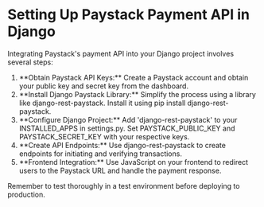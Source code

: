 
<body>
  <h1>Setting Up Paystack Payment API in Django</h1>
  <p>Integrating Paystack's payment API into your Django project involves several steps:</p>
  <ol>
    <li>**Obtain Paystack API Keys:** Create a Paystack account and obtain your public key and secret key from the dashboard.</li>
    <li>**Install Django Paystack Library:** Simplify the process using a library like django-rest-paystack. Install it using pip install django-rest-paystack.</li>
    <li>**Configure Django Project:** Add 'django-rest-paystack' to your INSTALLED_APPS in settings.py. Set PAYSTACK_PUBLIC_KEY and PAYSTACK_SECRET_KEY with your respective keys.</li>
    <li>**Create API Endpoints:** Use django-rest-paystack to create endpoints for initiating and verifying transactions.</li>
    <li>**Frontend Integration:** Use JavaScript on your frontend to redirect users to the Paystack URL and handle the payment response.</li>
  </ol>
  <p>Remember to test thoroughly in a test environment before deploying to production.</p>
</body>

